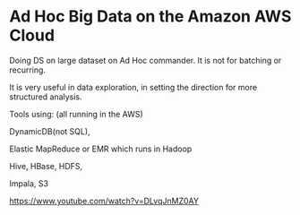 # Ad Hoc Big Data on the Amazon AWS Cloud

Doing DS on large dataset on Ad Hoc commander. It is not for batching or recurring.

It is very useful in data exploration, in setting the direction for more structured analysis. 

Tools using: (all running in the AWS)

DynamicDB(not SQL),

Elastic MapReduce or EMR which runs in Hadoop

Hive, HBase, HDFS,

Impala, S3 

https://www.youtube.com/watch?v=DLvqJnMZ0AY

